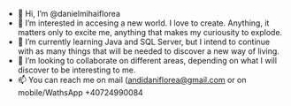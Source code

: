 - 👋 Hi, I’m @danielmihaiflorea
- 👀 I’m interested in accesing a new world. I love to create. Anything, it matters only to excite me, anything that makes my curiousity  to explode.
- 🌱 I’m currently learning Java and SQL Server, but I intend to continue with as many things that will be needed to discover a new way of living.
- 💞️ I’m looking to collaborate on different areas, depending on what I will discover to be interesting to me.
- 📫 You can reach me on mail (andidaniflorea@gmail.com or on mobile/WathsApp +40724990084

<!---
danielmihaiflorea/danielmihaiflorea is a ✨ special ✨ repository because its `README.md` (this file) appears on your GitHub profile.
You can click the Preview link to take a look at your changes.
--->
